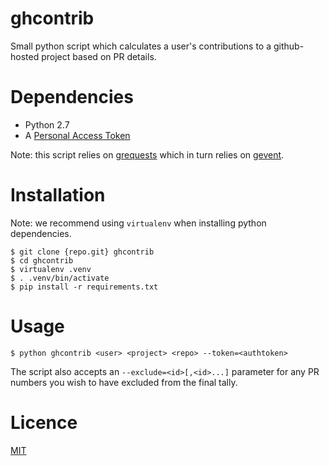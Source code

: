 # ghcontrib

Small python script which calculates a user's contributions to a
github-hosted project based on PR details.

# Dependencies

* Python 2.7
* A [Personal Access Token](https://github.com/settings/tokens)

Note: this script relies on [grequests](https://github.com/kennethreitz/grequests)
which in turn relies on [gevent](http://www.gevent.org).

# Installation

Note: we recommend using `virtualenv` when installing python dependencies.

    $ git clone {repo.git} ghcontrib
    $ cd ghcontrib
    $ virtualenv .venv
    $ . .venv/bin/activate
    $ pip install -r requirements.txt

# Usage

    $ python ghcontrib <user> <project> <repo> --token=<authtoken>

The script also accepts an `--exclude=<id>[,<id>...]` parameter for
any PR numbers you wish to have excluded from the final tally.

# Licence

[MIT](https://choosealicense.com/licenses/mit/)
